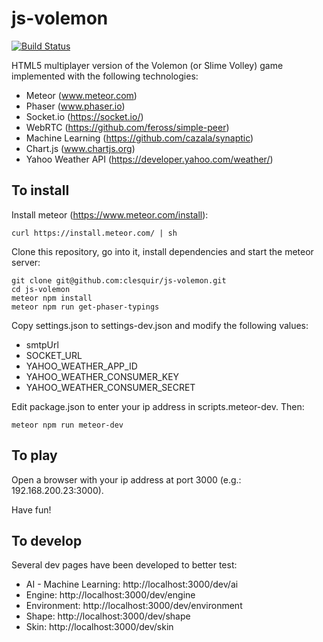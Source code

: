 # js-volemon

[![Build Status](https://travis-ci.org/clesquir/js-volemon.svg?branch=master)](https://travis-ci.org/clesquir/js-volemon)

HTML5 multiplayer version of the Volemon (or Slime Volley) game implemented with the following technologies:
 * Meteor (www.meteor.com)
 * Phaser (www.phaser.io)
 * Socket.io (https://socket.io/)
 * WebRTC (https://github.com/feross/simple-peer)
 * Machine Learning (https://github.com/cazala/synaptic)
 * Chart.js (www.chartjs.org)
 * Yahoo Weather API (https://developer.yahoo.com/weather/)

## To install

Install meteor (https://www.meteor.com/install):
```
curl https://install.meteor.com/ | sh
```

Clone this repository, go into it, install dependencies and start the meteor server:
```
git clone git@github.com:clesquir/js-volemon.git
cd js-volemon
meteor npm install
meteor npm run get-phaser-typings
```

Copy settings.json to settings-dev.json and modify the following values:
 * smtpUrl
 * SOCKET_URL
 * YAHOO_WEATHER_APP_ID
 * YAHOO_WEATHER_CONSUMER_KEY
 * YAHOO_WEATHER_CONSUMER_SECRET

Edit package.json to enter your ip address in scripts.meteor-dev. Then: 
```
meteor npm run meteor-dev
```

## To play

Open a browser with your ip address at port 3000 (e.g.: 192.168.200.23:3000).

Have fun!

## To develop

Several dev pages have been developed to better test:

 * AI - Machine Learning: http://localhost:3000/dev/ai
 * Engine: http://localhost:3000/dev/engine
 * Environment: http://localhost:3000/dev/environment
 * Shape: http://localhost:3000/dev/shape
 * Skin: http://localhost:3000/dev/skin
